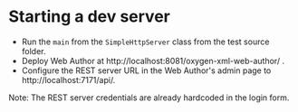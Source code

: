 # Starting a dev server

- Run the `main` from the `SimpleHttpServer` class from the test source folder.
- Deploy Web Author at http://localhost:8081/oxygen-xml-web-author/ . 
- Configure the REST server URL in the Web Author's admin page to http://localhost:7171/api/.

Note: The REST server credentials are already hardcoded in the login form.

